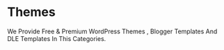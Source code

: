 # Themes
We Provide Free &amp; Premium WordPress Themes , Blogger Templates And DLE Templates In This Categories.
